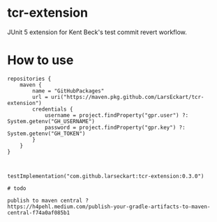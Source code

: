 # tcr-extension
JUnit 5 extension for Kent Beck's test commit revert workflow.

# How to use

    repositories {
        maven {
            name = "GitHubPackages"
            url = uri("https://maven.pkg.github.com/LarsEckart/tcr-extension")
            credentials {
                username = project.findProperty("gpr.user") ?: System.getenv("GH_USERNAME")
                password = project.findProperty("gpr.key") ?: System.getenv("GH_TOKEN")
            }
        }
    }
    
    

    testImplementation("com.github.larseckart:tcr-extension:0.3.0")
    
    # todo
    
    publish to maven central ?
    https://h4pehl.medium.com/publish-your-gradle-artifacts-to-maven-central-f74a0af085b1
